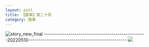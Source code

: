 ```yaml
---
layout: post
title: 【趣事】第二十周
category: 趣事
---
```

![story_new_final](http://rh8cub8wq.hd-bkt.clouddn.com/img/story_new_final_0322.png)
--------------------------------------------------20220510------------------------------------------------
![](http://rh8dao9dj.hd-bkt.clouddn.com/img/factors-220510-2.png)
  





